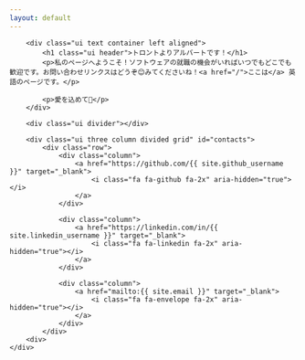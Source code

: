 ```yaml
---
layout: default
---
```

<div id="outer">
	<div id="inner">

		<div class="ui text container left aligned">
			<h1 class="ui header">トロントよりアルバートです！</h1>
			<p>私のページへようこそ！ソフトウェアの就職の機会がいればいつでもどこでも歓迎です。お問い合わせリンクスはどうぞ😊みてくださいね！<a href="/">ここは</a> 英語のページです。</p>

			<p>愛を込めて💝</p>
		</div>

		<div class="ui divider"></div>

		<div class="ui three column divided grid" id="contacts">
			<div class="row">
				<div class="column">
					<a href="https://github.com/{{ site.github_username }}" target="_blank">
						<i class="fa fa-github fa-2x" aria-hidden="true"></i>
					</a>				
				</div>

				<div class="column">
					<a href="https://linkedin.com/in/{{ site.linkedin_username }}" target="_blank">
						<i class="fa fa-linkedin fa-2x" aria-hidden="true"></i>
					</a>
				</div>
	
				<div class="column">
					<a href="mailto:{{ site.email }}" target="_blank">
						<i class="fa fa-envelope fa-2x" aria-hidden="true"></i>
					</a>
				</div>
			</div>
		<div>
	</div>
</div>